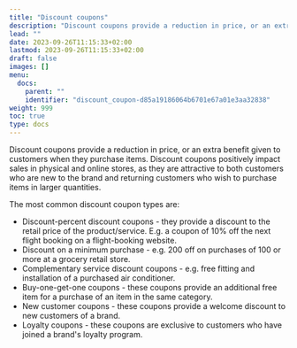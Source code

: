 ```yaml
---
title: "Discount coupons"
description: "Discount coupons provide a reduction in price, or an extra benefit given to customers when they purchase items."
lead: ""
date: 2023-09-26T11:15:33+02:00
lastmod: 2023-09-26T11:15:33+02:00
draft: false
images: []
menu:
  docs:
    parent: ""
    identifier: "discount_coupon-d85a19186064b6701e67a01e3aa32838"
weight: 999
toc: true
type: docs
---
```


Discount coupons provide a reduction in price, or an extra benefit given to customers when they purchase items. Discount coupons positively impact sales in physical and online stores, as they are attractive to both customers who are new to the brand and returning customers who wish to purchase items in larger quantities. 

The most common discount coupon types are: 

- Discount-percent discount coupons - they provide a discount to the retail price of the product/service. E.g. a coupon of 10% off the next flight booking on a flight-booking website. 
- Discount on a minimum purchase - e.g. 200 off on purchases of 100 or more at a grocery retail store. 
- Complementary service discount coupons - e.g. free fitting and installation of a purchased air conditioner. 
- Buy-one-get-one coupons - these coupons provide an additional free item for a purchase of an item in the same category.
- New customer coupons - these coupons provide a welcome discount to new customers of a brand.
- Loyalty coupons - these coupons are exclusive to customers who have joined a brand's loyalty program.
